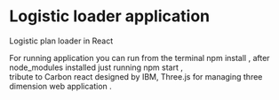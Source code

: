 # Logistic loader application

Logistic plan loader in React <br>

For running application you can run from the terminal npm install , after node_modules installed just running npm start , <br>
tribute to Carbon react designed by IBM, Three.js for managing three dimension web application .
